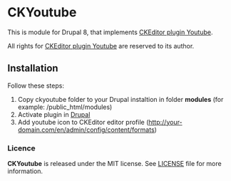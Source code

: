 # CKYoutube

This is module for Drupal 8, that implements [CKEditor plugin Youtube](http://ckeditor.com/addon/youtube).

All rights for [CKEditor plugin Youtube](http://ckeditor.com/addon/youtube) are reserved to its author.

## Installation

Follow these steps:

1. Copy ckyoutube folder to your Drupal instaltion in folder **modules** (for example: /public_html/modules)
2. Activate plugin in [Drupal](https://www.drupal.org/documentation/install/modules-themes/modules-8)
3. Add youtube icon to CKEditor editor profile (http://your-domain.com/en/admin/config/content/formats)

### Licence

**CKYoutube** is released under the MIT license. See [LICENSE](https://github.com/NejcZdovc/drupal-ckyoutube/blob/master/LICENSE) file for more information.